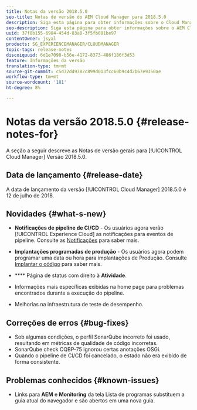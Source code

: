 ```yaml
---
title: Notas da versão 2018.5.0
seo-title: Notas de versão do AEM Cloud Manager para 2018.5.0
description: Siga esta página para obter informações sobre o Cloud Manager Versão 2018.5.0.
seo-description: Siga esta página para obter informações sobre o AEM Cloud Manager Versão 2018.5.0.
uuid: 37f8b155-6984-454d-83a8-3f5fb081be97
contentOwner: jsyal
products: SG_EXPERIENCEMANAGER/CLOUDMANAGER
topic-tags: release-notes
discoiquuid: 6d1e7098-b56e-4172-8373-486f186f3d53
feature: Informações da versão
translation-type: tm+mt
source-git-commit: c5d32d49782c899d013fcc60b9c4d2b67e9350ae
workflow-type: tm+mt
source-wordcount: '181'
ht-degree: 8%

---
```



# Notas da versão 2018.5.0 {#release-notes-for}

A seção a seguir descreve as Notas de versão gerais para [!UICONTROL Cloud Manager] Versão 2018.5.0.

## Data de lançamento {#release-date}

A data de lançamento da versão [!UICONTROL Cloud Manager] 2018.5.0 é 12 de julho de 2018.

## Novidades {#what-s-new}

* **Notificações de pipeline de CI/CD**  - Os usuários agora verão  [!UICONTROL Experience Cloud] as notificações para eventos de pipeline. Consulte as [Notificações](notifications.md) para saber mais.

* **Implantações programadas de produção**  - Os usuários agora podem programar uma data ou hora para implantações de Produção. Consulte [Implantar o código](deploying-code.md) para saber mais.

* **** Página de status com direito à  **Atividade**.

* Informações mais específicas exibidas na home page para problemas encontrados durante a execução do pipeline.
* Melhorias na infraestrutura de teste de desempenho.

## Correções de erros {#bug-fixes}

* Sob algumas condições, o perfil SonarQube incorreto foi usado, resultando em métricas de qualidade de código incorretas.
* SonarQube check CQBP-75 ignorou certas anotações OSGi.
* Quando o pipeline de CI/CD foi cancelado, o estado não era exibido de forma consistente.

## Problemas conhecidos {#known-issues}

* Links para **AEM** e **Monitoring** da tela Lista de programas substituem a guia atual do navegador e são abertos em uma nova guia.


